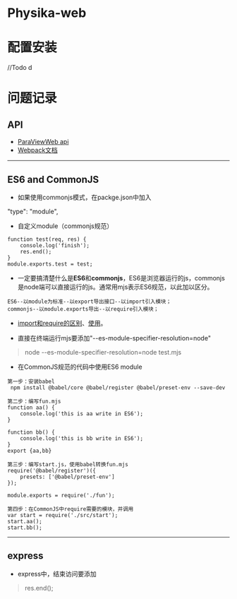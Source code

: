 # Physika-web  

# 配置安装
//Todo d

# 问题记录

## API
+ [ParaViewWeb api](https://kitware.github.io/paraviewweb/api/)
+ [Webpack文档](https://webpack.docschina.org/guides/)
***
## ES6 and CommonJS
+ 如果使用commonjs模式，在packge.json中加入
>
  "type": "module",
  
  
+ 自定义module（commonjs规范）
```
function test(req, res) {
    console.log('finish');
    res.end();
}
module.exports.test = test;
```


+ 一定要搞清楚什么是**ES6**和**commonjs**，ES6是浏览器运行的js，commonjs是node端可以直接运行的js。通常用mjs表示ES6规范，以此加以区分。
```
ES6--以module为标准--以export导出接口--以import引入模块；
commonjs--以module.exports导出--以require引入模块；
```


+ [import和require的区别](https://imweb.io/topic/582293894067ce9726778be9)、[使用](https://www.jianshu.com/p/ce92a09ad6eb)。


+ 直接在终端运行mjs要添加"--es-module-specifier-resolution=node"
> node --es-module-specifier-resolution=node test.mjs


+ 在CommonJS规范的代码中使用ES6 module
```
第一步：安装babel
 npm install @babel/core @babel/register @babel/preset-env --save-dev

第二步：编写fun.mjs
function aa() {
    console.log('this is aa write in ES6');
}

function bb() {
    console.log('this is bb write in ES6');
}
export {aa,bb}

第三步：编写start.js，使用babel转换fun.mjs
require('@babel/register')({
    presets: ['@babel/preset-env']
});

module.exports = require('./fun');

第四步：在CommonJS中require需要的模块，并调用
var start = require('./src/start');
start.aa();
start.bb();
```


***
## express


+ express中，结束访问要添加
> res.end();
